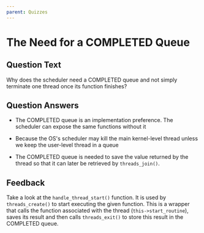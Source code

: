 ```yaml
---
parent: Quizzes
---
```


# The Need for a COMPLETED Queue

## Question Text

Why does the scheduler need a COMPLETED queue and not simply terminate one thread once its function finishes?

## Question Answers

- The COMPLETED queue is an implementation preference.
The scheduler can expose the same functions without it

- Because the OS's scheduler may kill the main kernel-level thread unless we keep the user-level thread in a queue

+ The COMPLETED queue is needed to save the value returned by the thread so that it can later be retrieved by `threads_join()`.

## Feedback

Take a look at the `handle_thread_start()` function.
It is used by `threads_create()` to start executing the given function.
This is a wrapper that calls the function associated with the thread (`this->start_routine`), saves its result and then calls `threads_exit()`
to store this result in the COMPLETED queue.
